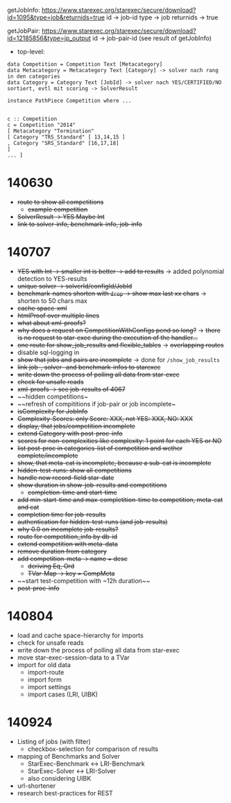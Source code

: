 
getJobInfo:
https://www.starexec.org/starexec/secure/download?id=1095&type=job&returnids=true
id -> job-id
type -> job
returnids -> true

getJobPair:
https://www.starexec.org/starexec/secure/download?id=12185856&type=jp_output
id -> job-pair-id (see result of getJobInfo)

* top-level:

```
data Competition = Competition Text [Metacategory] 
data Metacategory = Metacategory Text [Category] -> solver nach rang in den categories
data Category = Category Text [JobId] -> solver nach YES/CERTIFIED/NO sortiert, evtl mit scoring -> SolverResult

instance PathPiece Competition where ... 


c :: Competition 
c = Competition "2014" 
[ Metacategory "Termination" 
[ Category "TRS_Standard" [ 13,14,15 ] 
, Category "SRS_Standard" [16,17,18] 
] 
... ] 
```

# 140630

* ~~route to show all competitions~~
  * ~~example competition~~
* ~~SolverResult -> YES Maybe Int~~
* ~~link to solver-info, benchmark-info, job-info~~

# 140707

* ~~YES with Int -> smaller int is better -> add to results~~
  -> added polynomial detection to YES-results
* ~~unique solver -> solverId/configId/JobId~~
* ~~benchmark-names shorten with `drop` -> show max last xx chars~~
  -> shorten to 50 chars max
* ~~cache space-xml~~
* ~~htmlProof over multiple lines~~
* ~~what about xml-proofs?~~
* ~~why does a request on CompetitionWithConfigs pend so long?~~
  -> ~~there is no request to star-exec during the execution of the handler...~~
* ~~one route for show_job_results and flexible_tables~~
  -> ~~overlapping routes~~
* disable sql-logging in
* ~~show that jobs and pairs are incomplete~~
  -> done for `/show_job_results`
* ~~link job-, solver- and benchmark-infos to starexec~~
* ~~write down the process of polling all data from star-exec~~
* ~~check for unsafe reads~~
* ~~xml-proofs -> see job-results of 4067~~
* ~~hidden competitions~
* ~~refresh of compititions if job-pair or job incomplete~
* ~~isComplexity for JobInfo~~
* ~~Complexity-Scores: only Score: XXX, not YES: XXX, NO: XXX~~
* ~~display, that jobs/competition incomplete~~
* ~~extend Category with post-proc-info~~
* ~~scores for non-complexities like complexity: 1 point for each YES or NO~~
* ~~list post-proc in categories-list of competition and wether complete/incomplete~~
* ~~show, that meta-cat is incomplete, because a sub-cat is incomplete~~
* ~~hidden-test-runs: show all competitions~~
* ~~handle new record-field star-date~~
* ~~show duration in show-job-results and competitions~~
  * ~~completion-time and start-time~~
* ~~add min-start-time and max-completition-time to competition, meta-cat and cat~~
* ~~completion time for job-results~~
* ~~authentication for hidden-test-runs (and job-results)~~
* ~~why 0.0 on incomplete job-results?~~
* ~~route for competition_info by db-id~~
* ~~extend competition with meta-data~~
* ~~remove duration from category~~
* ~~add competition-meta -> name + desc~~
  - ~~deriving Eq, Ord~~
  - ~~TVar-Map -> key = CompMeta~~
* ~~start test-competition with ~12h duration~~
* ~~post-proc-info~~

# 140804

* load and cache space-hierarchy for imports
* check for unsafe reads
* write down the process of polling all data from star-exec
* move star-exec-session-data to a TVar
* import for old data
  - import-route
  - import form
  - import settings
  - import cases (LRI, UIBK)

# 140924

* Listing of jobs (with filter)
  - checkbox-selection for comparison of results
* mapping of Benchmarks and Solver
  - StarExec-Benchmark <-> LRI-Benchmark
  - StarExec-Solver <-> LRI-Solver
  - also considering UIBK
* url-shortener
* research best-practices for REST 
